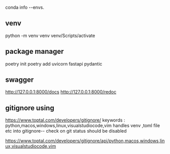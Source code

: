 conda info --envs.


venv
---
python -m venv venv
venv/Scripts/activate


package manager
---
poetry init
poetry add uvicorn fastapi pydantic


swagger
--------
http://127.0.0.1:8000/docs
http://127.0.0.1:8000/redoc

gitignore using
------------
https://www.toptal.com/developers/gitignore/
keywords : python,macos,windows,linux,visualstudiocode,vim
handles venv ,toml file etc into gitignore-- check on git status should be disabled

https://www.toptal.com/developers/gitignore/api/python,macos,windows,linux,visualstudiocode,vim

